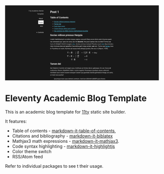 ![screenshot of the website](./src/assets/images/screenshot.png)

# Eleventy Academic Blog Template

This is an academic blog template for [11ty](https://11ty.dev/) static site builder.

It features:

- Table of contents - [markdown-it-table-of-contents](https://github.com/cmaas/markdown-it-table-of-contents),
- Citations and bibliography - [markdown-it-biblatex](https://github.com/arothuis/markdown-it-biblatex)
- Mathjax3 math expressions - [markdown-it-mathjax3](https://github.com/tani/markdown-it-mathjax3#readme).
- Code syntax highlighting - [markdown-it-highlightjs](https://github.com/valeriangalliat/markdown-it-highlightjs)
- Color theme switch
- RSS/Atom feed

Refer to individual packages to see t their usage.
